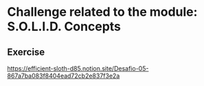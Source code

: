 # Challenge related to the module: S.O.L.I.D. Concepts

## Exercise

<https://efficient-sloth-d85.notion.site/Desafio-05-867a7ba083f8404ead72cb2e837f3e2a>
